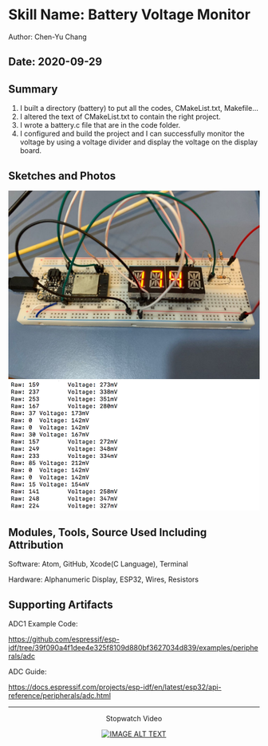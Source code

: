 #  Skill Name: Battery Voltage Monitor

Author: Chen-Yu Chang

Date: 2020-09-29
-----

## Summary
1. I built a directory (battery) to put all the codes, CMakeList.txt, Makefile...
2. I altered the text of CMakeList.txt to contain the right project.
3. I wrote a battery.c file that are in the code folder.
4. I configured and build the project and I can successfully monitor the voltage by using a voltage divider and display the voltage on the display board.


## Sketches and Photos
![](images/2.jpeg)
![](images/6.png)

## Modules, Tools, Source Used Including Attribution
Software: Atom, GitHub, Xcode(C Language), Terminal

Hardware: Alphanumeric Display, ESP32, Wires, Resistors

## Supporting Artifacts

ADC1 Example Code:

https://github.com/espressif/esp-idf/tree/39f090a4f1dee4e325f8109d880bf3627034d839/examples/peripherals/adc

ADC Guide:

https://docs.espressif.com/projects/esp-idf/en/latest/esp32/api-reference/peripherals/adc.html

-----

<div align="center">
<p>Stopwatch Video</p>
<a href="https://www.youtube.com/embed/sjQ8QmgpxPE"><img src="https://img.youtube.com/vi/sjQ8QmgpxPE/0.jpg" alt="IMAGE ALT TEXT"></a>
